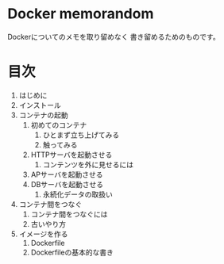 # Docker memorandom

Dockerについてのメモを取り留めなく
書き留めるためのものです。

# 目次
1. はじめに 
1. インストール
1. コンテナの起動
    1. 初めてのコンテナ
        1. ひとまず立ち上げてみる
        1. 触ってみる
    1. HTTPサーバを起動させる
        1. コンテンツを外に見せるには
    1. APサーバを起動させる
    1. DBサーバを起動させる
        1. 永続化データの取扱い
1. コンテナ間をつなぐ
    1. コンテナ間をつなぐには
    1. 古いやり方
1. イメージを作る
    1. Dockerfile
    1. Dockerfileの基本的な書き